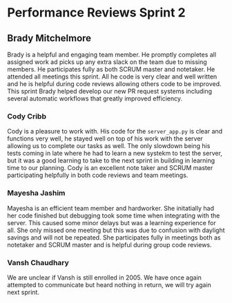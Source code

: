# Performance Reviews Sprint 2

## Brady Mitchelmore
Brady is a helpful and engaging team member. He promptly completes all assigned work ad picks up any extra slack on the team due to missing members. He participates fully as both SCRUM master and notetaker. He attended all meetings this sprint. All he code is very clear and well written and he is helpful during code reviews allowing others code to be improved. This sprint Brady helped develop our new PR request systems including several automatic workflows that greatly improved efficiency.

### Cody Cribb
Cody is a pleasure to work with. His code for the `server_app.py` is clear and functions very well, he stayed well on top of his work with the server allowing us to complete our tasks as well. The only slowdown being his tests coming in late where he had to learn a new systekm to test the server, but it was a good learning to take to the next sprint in building in learning time to our planning. Cody is an excellent note taker and SCRUM master participating helpfully in both code reviews and team meetings.

### Mayesha Jashim
Mayesha is an efficient team member and hardworker. She initatially had her code finished but debugging took some time when integrating with the server. This caused some minor delays but was a learning experience for all. She only missed one meeting but this was due to confusion with daylight savings and will not be repeated. She participates fully in meetings both as notetaker and SCRUM master and is helpful during group code reviews.

### Vansh Chaudhary
We are unclear if Vansh is still enrolled in 2005. We have once again attempted to communicate but heard nothing in return, we will try again next sprint.
